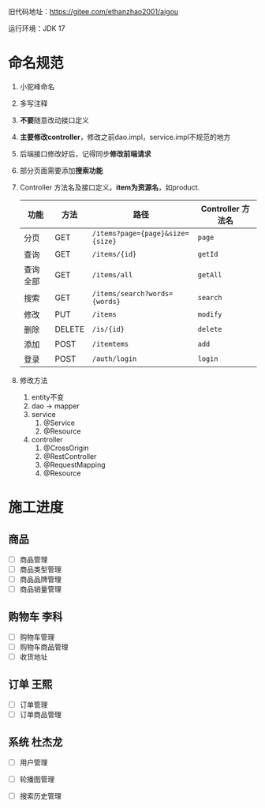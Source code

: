 旧代码地址：https://gitee.com/ethanzhao2001/aigou

运行环境：JDK 17

# 命名规范

1. 小驼峰命名
2. 多写注释
3. **不要**随意改动接口定义
4. **主要修改controller**，修改之前dao.impl，service.impl不规范的地方
5. 后端接口修改好后，记得同步**修改前端请求**
6. 部分页面需要添加**搜索功能**
7. Controller 方法名及接口定义。**item为资源名**，如product.

   | 功能   | 方法     | 路径                               | Controller 方法名 |
   |------|--------|----------------------------------|----------------|
   | 分页   | GET    | `/items?page={page}&size={size}` | `page`         |
   | 查询   | GET    | `/items/{id}`                    | `getId`        |
   | 查询全部 | GET    | `/items/all`                     | `getAll`       |
   | 搜索   | GET    | `/items/search?words={words}`    | `search`       |
   | 修改   | PUT    | `/items`                         | `modify`       |
   | 删除   | DELETE | `/is/{id}`                       | `delete`       |
   | 添加   | POST   | `/itemtems`                      | `add`          |
   | 登录   | POST   | `/auth/login`                    | `login`        |

8. 修改方法
    1. entity不变
    2. dao -> mapper
    3. service
        1. @Service
        2. @Resource
    4. controller
        1. @CrossOrigin
        2. @RestController
        3. @RequestMapping
        4. @Resource

# 施工进度

## 商品

- [ ] 商品管理
- [ ] 商品类型管理
- [ ] 商品品牌管理
- [ ] 商品销量管理

## 购物车 李科

- [ ] 购物车管理
- [ ] 购物车商品管理
- [ ] 收货地址

## 订单 王熙

- [ ] 订单管理
- [ ] 订单商品管理

## 系统 杜杰龙

- [ ] 用户管理
- [ ] 轮播图管理
- [ ] 搜索历史管理

